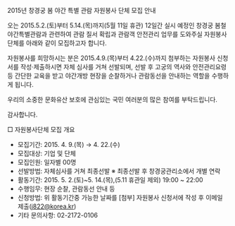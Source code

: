 2015년 창경궁 봄 야간 특별 관람 자원봉사 단체 모집 안내

오는 2015.5.2.(토)부터 5.14.(목)까지(5월 11일 휴관) 12일간 실시 예정인 창경궁 봄철 야간특별관람과 관련하여 관람 질서 확립과 관람객 안전관리 업무를 도와주실 자원봉사 단체를 아래와 같이 모집하고자 합니다.

자원봉사를 희망하시는 분은 2015.4.9.(목)부터 4.22.(수)까지 첨부하는 자원봉사 신청서를 작성·제출하시면 자체 심사를 거쳐 선발되며, 선발 후 고궁의 역사와 안전관리요령 등 간단한 교육을 받고 야간개방 현장을 순찰하거나 관람동선을 안내하는 역할을 수행하게 됩니다.

우리의 소중한 문화유산 보호에 관심있는 국민 여러분의 많은 참여를 부탁드립니다.

감사합니다.

□ 자원봉사단체 모집 개요
- 모집기간: 2015. 4. 9.(목) → 4. 22.(수)
- 모집대상: 기업 및 단체
- 모집인원: 일자별 00명
- 선발방법: 자체심사를 거쳐 최종선발
  ※ 최종선발 후 창경궁관리소에서 개별 연락
- 활동기간: 2015. 5. 2.(토)~5. 14.(목),(5.11 휴관일 제외) 19:00 ~ 22:00
- 수행임무: 현장 순찰, 관람동선 안내 등
- 신청방법: 위 활동기간중 가능한 날짜를 [첨부] 자원봉사 신청서에 작성 후 이메일 제출(j822@korea.kr)
- 기타 문의사항: 02-2172-0106